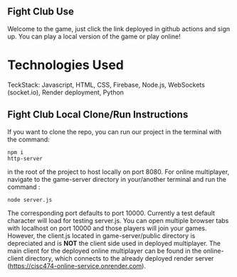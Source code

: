 ## Fight Club Use
Welcome to the game, just click the link deployed in github actions and sign up. You can play a local version
of the game or play online!

# Technologies Used
TeckStack: Javascript, HTML, CSS, Firebase, Node.js, WebSockets (socket.io), Render deployment, Python

## Fight Club Local Clone/Run Instructions
If you want to clone the repo, you can run our project in the terminal with the command:<br>
```
npm i
http-server
```
in the root of the project to host locally on port 8080. For online multiplayer, navigate to the game-server directory in your/another terminal and run the command :<br>
```
node server.js
```
The corresponding port defaults to port 10000. Currently a test default character will load for testing server.js. You can open multiple browser tabs with localhost on port 10000 and those players will join your games. However, the client.js located in game-server/public directory is depreciated and is **NOT** the client side used in deployed multiplayer. The main client for the deployed online multiplayer can be found in the online-client directory, which connects to the already deployed render server (https://cisc474-online-service.onrender.com).